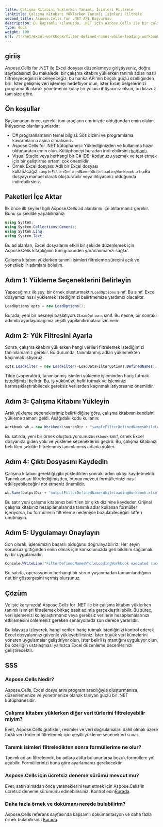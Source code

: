 ```yaml
---
title: Çalışma Kitabını Yüklerken Tanımlı İsimleri Filtrele
linktitle: Çalışma Kitabını Yüklerken Tanımlı İsimleri Filtrele
second_title: Aspose.Cells for .NET API Başvurusu
description: Bu kapsamlı kılavuzda, .NET için Aspose.Cells ile bir çalışma kitabını yüklerken tanımlı adları nasıl filtreleyeceğinizi öğrenin.
type: docs
weight: 100
url: /tr/net/excel-workbook/filter-defined-names-while-loading-workbook/
---
```

## giriiş

Aspose.Cells for .NET ile Excel dosyası düzenlemeye giriştiyseniz, doğru sayfadasınız! Bu makalede, bir çalışma kitabını yüklerken tanımlı adları nasıl filtreleyeceğinizi inceleyeceğiz; bu harika API'nin birçok güçlü özelliğinden biri. İster gelişmiş veri işlemeyi hedefliyor olun, ister Excel belgelerinizi programatik olarak yönetmenin kolay bir yoluna ihtiyacınız olsun, bu kılavuz tam size göre.

## Ön koşullar

Başlamadan önce, gerekli tüm araçların emrinizde olduğundan emin olalım. İhtiyacınız olanlar şunlardır:

- C# programlamanın temel bilgisi: Söz dizimi ve programlama kavramlarına aşina olmalısınız.
-  Aspose.Cells for .NET kütüphanesi: Yüklediğinizden ve kullanıma hazır olduğundan emin olun. Kütüphaneyi buradan indirebilirsiniz[bağlantı](https://releases.aspose.com/cells/net/).
- Visual Studio veya herhangi bir C# IDE: Kodunuzu yazmak ve test etmek için bir geliştirme ortamı çok önemlidir.
-  Örnek Excel dosyası: Adlı bir Excel dosyası kullanacağız.`sampleFilterDefinedNamesWhileLoadingWorkbook.xlsx`Bu dosyayı manuel olarak oluşturabilir veya ihtiyacınız olduğunda indirebilirsiniz.

## Paketleri İçe Aktar

İlk önce ilk şeyler! İlgili Aspose.Cells ad alanlarını içe aktarmanız gerekir. Bunu şu şekilde yapabilirsiniz:

```csharp
using System;
using System.Collections.Generic;
using System.Linq;
using System.Text;
```

Bu ad alanları, Excel dosyalarını etkili bir şekilde düzenlemek için Aspose.Cells kitaplığının tüm gücünden yararlanmanızı sağlar.

Çalışma kitabını yüklerken tanımlı isimleri filtreleme sürecini açık ve yönetilebilir adımlara bölelim.

## Adım 1: Yükleme Seçeneklerini Belirleyin

 Yapacağımız ilk şey, bir örnek oluşturmaktır`LoadOptions` sınıf. Bu sınıf, Excel dosyamızı nasıl yüklemek istediğimizi belirtmemize yardımcı olacaktır.

```csharp
LoadOptions opts = new LoadOptions();
```

 Burada, yeni bir nesneyi başlatıyoruz`LoadOptions` sınıf. Bu nesne, bir sonraki adımda ayarlayacağımız çeşitli yapılandırmalara izin verir.

## Adım 2: Yük Filtresini Ayarla

Sonra, çalışma kitabını yüklerken hangi verileri filtrelemek istediğimizi tanımlamamız gerekir. Bu durumda, tanımlanmış adları yüklemekten kaçınmak istiyoruz.

```csharp
opts.LoadFilter = new LoadFilter(~LoadDataFilterOptions.DefinedNames);
```

Tilde (~operatörü, tanımlanmış isimleri yükleme işleminden hariç tutmak istediğimizi belirtir. Bu, iş yükünüzü hafif tutmak ve işleminizi karmaşıklaştırabilecek gereksiz verilerden kaçınmak istiyorsanız önemlidir.

## Adım 3: Çalışma Kitabını Yükleyin

Artık yükleme seçeneklerimiz belirtildiğine göre, çalışma kitabının kendisini yükleme zamanı geldi. Aşağıdaki kodu kullanın:

```csharp
Workbook wb = new Workbook(sourceDir + "sampleFilterDefinedNamesWhileLoadingWorkbook.xlsx", opts);
```

 Bu satırda, yeni bir örnek oluşturuyorsunuz`Workbook` sınıf, örnek Excel dosyanıza giden yolu ve yükleme seçeneklerini geçirir. Bu, çalışma kitabınızı belirtilen şekilde filtrelenmiş tanımlanmış adlarla yükler.

## Adım 4: Çıktı Dosyasını Kaydedin

Çalışma kitabını gerektiği gibi yükledikten sonraki adım çıktıyı kaydetmektir. Tanımlı adları filtrelediğimizden, bunun mevcut formüllerinizi nasıl etkileyebileceğini not etmeniz önemlidir.

```csharp
wb.Save(outputDir + "outputFilterDefinedNamesWhileLoadingWorkbook.xlsx");
```

Bu satır yeni çalışma kitabınızı belirtilen bir çıktı dizinine kaydeder. Orijinal çalışma kitabınız hesaplamalarında tanımlı adlar kullanan formüller içeriyorsa, bu formüllerin filtreleme nedeniyle bozulabileceğini lütfen unutmayın.

## Adım 5: Uygulamayı Onaylayın

Son olarak, işlemimizin başarılı olduğunu doğrulayabiliriz. Her şeyin sorunsuz gittiğinden emin olmak için konsolunuzda geri bildirim sağlamak iyi bir uygulamadır.

```csharp
Console.WriteLine("FilterDefinedNamesWhileLoadingWorkbook executed successfully.");
```

Bu satırla, operasyonun herhangi bir sorun yaşanmadan tamamlandığının net bir göstergesini vermiş olursunuz.

## Çözüm

Ve işte karşınızda! Aspose.Cells for .NET ile bir çalışma kitabını yüklerken tanımlı isimleri filtrelemek birkaç basit adımla gerçekleştirilebilir. Bu süreç, veri işlemenizi kolaylaştırmanız veya gereksiz verilerin hesaplamalarınızı etkilemesini önlemeniz gereken senaryolarda son derece yararlıdır.

Bu kılavuzu izleyerek, hangi verileri hariç tutmak istediğinizi kontrol ederek Excel dosyalarınızı güvenle yükleyebilirsiniz. İster büyük veri kümelerini yöneten uygulamalar geliştiriyor olun, ister belirli iş mantığını uyguluyor olun, bu özelliğin ustalaşması yalnızca Excel düzenleme becerilerinizi geliştirecektir.

## SSS

### Aspose.Cells Nedir?
Aspose.Cells, Excel dosyalarını program aracılığıyla oluşturmanıza, düzenlemenize ve yönetmenize olanak tanıyan güçlü bir .NET kütüphanesidir.

### Çalışma kitabını yüklerken diğer veri türlerini filtreleyebilir miyim?
Evet, Aspose.Cells grafikler, resimler ve veri doğrulamaları dahil olmak üzere farklı veri türlerini filtrelemek için çeşitli yükleme seçenekleri sunar.

### Tanımlı isimleri filtreledikten sonra formüllerime ne olur?
Tanımlı adları filtrelemek, bu adlara atıfta bulunurlarsa bozuk formüllere yol açabilir. Formüllerinizi buna göre ayarlamanız gerekecektir.

### Aspose.Cells için ücretsiz deneme sürümü mevcut mu?
 Evet, satın almadan önce yeteneklerini test etmek için Aspose.Cells'in ücretsiz deneme sürümünü edinebilirsiniz. Kontrol edin[Burada](https://releases.aspose.com/).

### Daha fazla örnek ve dokümanı nerede bulabilirim?
 Aspose.Cells referans sayfasında kapsamlı dokümantasyon ve daha fazla örnek bulabilirsiniz[Burada](https://reference.aspose.com/cells/net/).